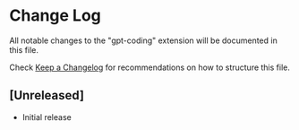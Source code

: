 # Change Log

All notable changes to the "gpt-coding" extension will be documented in this file.

Check [Keep a Changelog](http://keepachangelog.com/) for recommendations on how to structure this file.

## [Unreleased]

- Initial release
